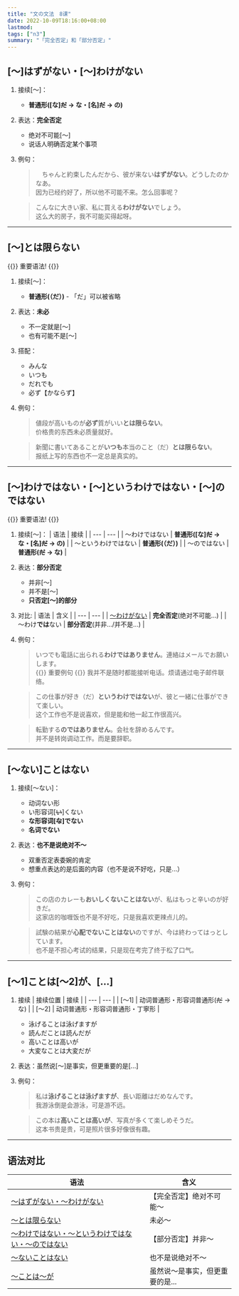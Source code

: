 ```yaml
---
title: "文の文法　8课"
date: 2022-10-09T18:16:00+08:00
lastmod: 
tags: ["n3"]
summary: "「完全否定」和「部分否定」"
---
```


## [〜]はずがない・[〜]わけがない
1. 接续[〜]：
    - **普通形([な]~~だ~~ → な・[名]~~だ~~ → の)**
2. 表达：**完全否定**
    - 绝对不可能[〜]
    - 说话人明确否定某个事项
3. 例句：
    >　ちゃんと約束したんだから、彼が来ない**はずがない**。どうしたのかなあ。  
    因为已经约好了，所以他不可能不来。怎么回事呢？  

    > こんなに大きい家、私に買える**わけがない**でしょう。  
    这么大的房子，我不可能买得起呀。

---
## [〜]とは限らない
{{<badge>}}
重要语法!
{{</badge>}}

1. 接续[〜]：
    - **普通形(（だ）)** - 「だ」可以被省略
2. 表达：**未必**
    - 不一定就是[〜]
    - 也有可能不是[〜]
3. 搭配：
    - みんな
    - いつも
    - だれでも
    - 必ず【かならず】
4. 例句：
    > 値段が高いものが**必ず**質がいい**とは限らない**。  
    价格贵的东西未必质量就好。

    > 新聞に書いてあることが**いつも**本当のこと（だ）**とは限らない**。  
    报纸上写的东西也不一定总是真实的。

---
## [〜]わけではない・[〜]というわけではない・[〜]のではない
{{<badge>}}
重要语法!
{{</badge>}}

1. 接续[〜]：
    | 语法 | 接续 |
    | --- | --- |
    | 〜わけではない | **普通形([な]~~だ~~ → な・[名]~~だ~~ → の)** |
    | 〜というわけではない | **普通形(（だ）)** |
    | 〜のではない | **普通形(~~だ~~ → な)** |
2. 表达：**部分否定**
    - 并非[〜]
    - 并不是[〜]
    - **只否定[〜]的部分**
3. 对比:
    | 语法 | 含义 |
    | --- | --- |
    | [〜わけがない](/n3/8/#はずがないわけがない) | **完全否定**(绝对不可能...) |
    | 〜わけ**では**ない | **部分否定**(并非.../并不是...) |
4. 例句：
    > いつでも電話に出られる**わけではありません**。連絡はメールでお願いします。  
    {{<badge>}}
    重要例句
    {{</badge>}}
    我并不是随时都能接听电话。烦请通过电子邮件联络。

    > この仕事が好き（だ）**というわけではない**が、彼と一緒に仕事ができて楽しい。  
    这个工作也不是说喜欢，但是能和他一起工作很高兴。

    > 転勤する**のではありません**。会社を辞めるんです。  
    并不是转岗调动工作。而是要辞职。

---
## [〜ない]ことはない
1. 接续[〜ない]：
    - 动词ない形
    - い形容词[~~い~~]くない
    - **な形容词[~~な~~]でない**
    - **名词でない**
2. 表达：**也不是说绝对不〜**
    - 双重否定表委婉的肯定
    - 想重点表达的是后面的内容（也不是说不好吃，只是...）
3. 例句：
    > この店のカレーも**おいしくないことはない**が、私はもっと辛いのが好きだ。  
    这家店的咖喱饭也不是不好吃，只是我喜欢更辣点儿的。

    > 試験の結果が**心配でないことはない**のですが、今は終わってはっとしています。  
    也不是不担心考试的结果，只是现在考完了终于松了口气。

---
## [〜1]ことは[〜2]が、[...]
1. 接续
    | 接续位置 | 接续 |
    | --- | --- |
    | [〜1] | 动词普通形・形容词普通形(~~だ~~ → な) |
    | [〜2] | 动词普通形・形容词普通形・丁寧形 |
    
    - 泳げることは泳げますが
    - 読んだことは読んだが
    - 高いことは高いが
    - 大変なことは大変だが

2. 表达：虽然说[〜]是事实，但更重要的是[...]
3. 例句：
    > 私は**泳げることは泳げますが**、長い距離はだめなんです。  
    我游泳倒是会游泳，可是游不远。

    > この本は**高いことは高いが**、写真が多くて楽しめそうだ。  
    这本书贵是贵，可是照片很多好像很有趣。

---
## 语法对比
| 语法 | 含义 | 
| --- | --- | 
| [〜はずがない・〜わけがない](/n3/8/#はずがないわけがない) | 【完全否定】绝对不可能〜 |  
| [〜とは限らない](/n3/8/#はずがないわけがない) | 未必〜 |  
| [〜わけではない・〜というわけではない・〜のではない](/n3/8/#わけではないというわけではないのではないい) | 【部分否定】并非〜 |  
| [〜ないことはない](n3/8/#ないことはない) | 也不是说绝对不〜|  
| [〜ことは〜が](/n3/8/#1ことは2が) | 虽然说〜是事实，但更重要的是...  |